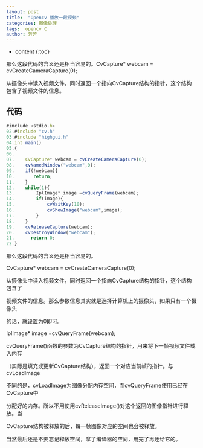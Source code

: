 ```yaml
---
layout: post
title:  "Opencv 播放一段视频"
categories: 图像处理
tags:  opencv C
author: 芳芳
---
```


* content
{:toc}

那么这段代码的含义还是相当容易的。CvCapture* webcam = cvCreateCameraCapture(0);

从摄像头中读入视频文件，同时返回一个指向CvCapture结构的指针，这个结构包含了视频文件的信息。




## 代码

```js
#include <stdio.h>  
02.#include "cv.h"  
03.#include "highgui.h"  
04.int main()  
05.{  
06.  
07.    CvCapture* webcam = cvCreateCameraCapture(0);  
08.    cvNamedWindow("webcam",0);  
09.    if(!webcam){  
10.       return;  
11.    }  
12.    while(1){  
13.        IplImage* image =cvQueryFrame(webcam);  
14.        if(image){  
15.            cvWaitKey(10);  
16.            cvShowImage("webcam",image);  
17.        }  
18.    }  
19.    cvReleaseCapture(webcam);  
20.    cvDestroyWindow("webcam");  
21.      return 0;  
22.}  


```

那么这段代码的含义还是相当容易的。

CvCapture* webcam = cvCreateCameraCapture(0);

从摄像头中读入视频文件，同时返回一个指向CvCapture结构的指针，这个结构包含了

视频文件的信息。那么参数信息其实就是选择计算机上的摄像头，如果只有一个摄像头

的话，就设置为0即可。

IplImage* image =cvQueryFrame(webcam);

cvQueryFrame()函数的参数为CvCapture结构的指针，用来将下一帧视频文件载入内存

（实际是填充或更新CvCapture结构），返回一个对应当前帧的指针。与cvLoadImage

不同的是，cvLoadImage为图像分配内存空间，而cvQueryFrame使用已经在CvCapture中

分配好的内存。所以不用使用cvReleaseImage()对这个返回的图像指针进行释放。当

CvCapture结构被释放的后，每一帧图像对应的空间也会被释放。

当然最后还是不要忘记释放空间，拿了编译器的空间，用完了再还给它的。
